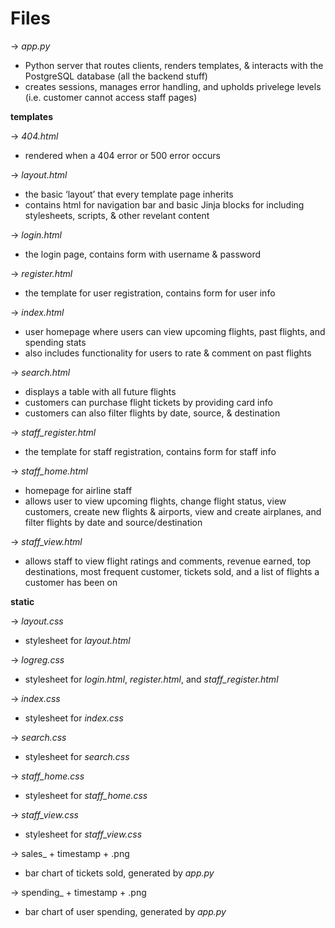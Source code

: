 # Files

→ *app.py*

- Python server that routes clients, renders templates, & interacts with the PostgreSQL database (all the backend stuff)
- creates sessions, manages error handling, and upholds privelege levels (i.e. customer cannot access staff pages)

**templates**

→ *404.html*

- rendered when a 404 error or 500 error occurs

→ *layout.html*

- the basic ‘layout’ that every template page inherits
- contains html for navigation bar and basic Jinja blocks for including stylesheets, scripts, & other revelant content

→ *login.html*

- the login page, contains form with username & password

→ *register.html*

- the template for user registration, contains form for user info

→ *index.html*

- user homepage where users can view upcoming flights, past flights, and spending stats
- also includes functionality for users to rate & comment on past flights

→ *search.html*

- displays a table with all future flights
- customers can purchase flight tickets by providing card info
- customers can also filter flights by date, source, & destination

→ *staff_register.html*

- the template for staff registration, contains form for staff info

→ *staff_home.html*

- homepage for airline staff
- allows user to view upcoming flights, change flight status, view customers, create new flights & airports, view and create airplanes, and filter flights by date and source/destination

→ *staff_view.html*

- allows staff to view flight ratings and comments, revenue earned, top destinations, most frequent customer, tickets sold, and a list of flights a customer has been on

**static**

→ *layout.css*

- stylesheet for *layout.html*

→ *logreg.css*

- stylesheet for *login.html*, *register.html*, and *staff_register.html*

→ *index.css*

- stylesheet for *index.css*

→ *search.css*

- stylesheet for *search.css*

→ *staff_home.css*

- stylesheet for *staff_home.css*

→ *staff_view.css*

- stylesheet for *staff_view.css*

→ sales_ + timestamp + .png

- bar chart of tickets sold, generated by *app.py*

→ spending_ + timestamp + .png

- bar chart of user spending, generated by *app.py*
